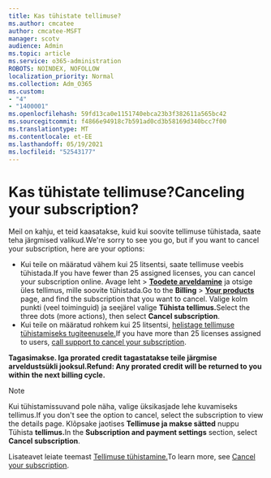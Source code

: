 ```yaml
---
title: Kas tühistate tellimuse?
ms.author: cmcatee
author: cmcatee-MSFT
manager: scotv
audience: Admin
ms.topic: article
ms.service: o365-administration
ROBOTS: NOINDEX, NOFOLLOW
localization_priority: Normal
ms.collection: Adm_O365
ms.custom:
- "4"
- "1400001"
ms.openlocfilehash: 59fd13ca0e1151740ebca23b3f382611a565bc42
ms.sourcegitcommit: f4866e94918c7b591ad0cd3b58169d340bcc7f00
ms.translationtype: MT
ms.contentlocale: et-EE
ms.lasthandoff: 05/19/2021
ms.locfileid: "52543177"
---
```

# <a name="canceling-your-subscription"></a><span data-ttu-id="4bc10-102">Kas tühistate tellimuse?</span><span class="sxs-lookup"><span data-stu-id="4bc10-102">Canceling your subscription?</span></span>

<span data-ttu-id="4bc10-103">Meil on kahju, et teid kaasatakse, kuid kui soovite tellimuse tühistada, saate teha järgmised valikud.</span><span class="sxs-lookup"><span data-stu-id="4bc10-103">We're sorry to see you go, but if you want to cancel your subscription, here are your options:</span></span>
  
- <span data-ttu-id="4bc10-104">Kui teile on määratud vähem kui 25 litsentsi, saate tellimuse veebis tühistada.</span><span class="sxs-lookup"><span data-stu-id="4bc10-104">If you have fewer than 25 assigned licenses, you can cancel your subscription online.</span></span> <span data-ttu-id="4bc10-105">Avage leht  \> **[Toodete arveldamine](https://go.microsoft.com/fwlink/p/?linkid=842054)** ja otsige üles tellimus, mille soovite tühistada.</span><span class="sxs-lookup"><span data-stu-id="4bc10-105">Go to the **Billing** \> **[Your products](https://go.microsoft.com/fwlink/p/?linkid=842054)** page, and find the subscription that you want to cancel.</span></span> <span data-ttu-id="4bc10-106">Valige kolm punkti (veel toiminguid) ja seejärel valige **Tühista tellimus.**</span><span class="sxs-lookup"><span data-stu-id="4bc10-106">Select the three dots (more actions), then select **Cancel subscription**.</span></span>
- <span data-ttu-id="4bc10-107">Kui teile on määratud rohkem kui 25 litsentsi, [helistage tellimuse tühistamiseks tugiteenusele.](https://go.microsoft.com/fwlink/p/?linkid=518322)</span><span class="sxs-lookup"><span data-stu-id="4bc10-107">If you have more than 25 licenses assigned to users, [call support to cancel your subscription](https://go.microsoft.com/fwlink/p/?linkid=518322).</span></span>
  
<span data-ttu-id="4bc10-108">**Tagasimakse. Iga prorated credit tagastatakse teile järgmise arveldustsükli jooksul.**</span><span class="sxs-lookup"><span data-stu-id="4bc10-108">**Refund: Any prorated credit will be returned to you within the next billing cycle.**</span></span>

> [!NOTE]
> <span data-ttu-id="4bc10-109">Kui tühistamissuvand pole näha, valige üksikasjade lehe kuvamiseks tellimus.</span><span class="sxs-lookup"><span data-stu-id="4bc10-109">If you don't see the option to cancel, select the subscription to view the details page.</span></span> <span data-ttu-id="4bc10-110">Klõpsake jaotises **Tellimuse ja makse sätted** nuppu Tühista **tellimus.**</span><span class="sxs-lookup"><span data-stu-id="4bc10-110">In the **Subscription and payment settings** section, select **Cancel subscription**.</span></span>

<span data-ttu-id="4bc10-111">Lisateavet leiate teemast [Tellimuse tühistamine.](/microsoft-365/commerce/subscriptions/cancel-your-subscription)</span><span class="sxs-lookup"><span data-stu-id="4bc10-111">To learn more, see [Cancel your subscription](/microsoft-365/commerce/subscriptions/cancel-your-subscription).</span></span>
